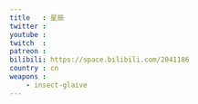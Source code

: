 ```yaml
---
title   : 星辰
twitter :
youtube :
twitch  :
patreon :
bilibili: https://space.bilibili.com/2041186
country : cn
weapons :
    - insect-glaive
---
```

